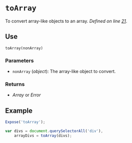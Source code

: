 # `toArray` 
To convert array-like objects to an array. _Defined on line [21](../../F.js#L21)_.

## Use
```
toArray(nonArray)
```

### Parameters
* `nonArray` (_object_): The array-like object to convert.

### Returns
* _Array_ or _Error_

## Example
```javascript
Expose('toArray');

var divs = document.querySelectorAll('div'),
    arrayDivs = toArray(divs);
```
